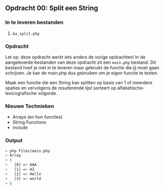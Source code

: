 ## Opdracht 00: Split een String

### In te leveren bestanden
1) `ba_split.php`

### Opdracht
Let op: deze opdracht werkt iets anders de vorige opdrachten! In de aangeleverde bestanden van
deze opdracht zit een `main.php` bestand. Dit bestand hoef je niet in te leveren maar gebruikt de functie
die jij moet gaan schrijven. Je kan de main.php dus gebruiken om je eigen functie te testen.

Maak een functie die een String kan splitten op basis van 1 of meerdere spaties en vervolgens de resulterende lijst sorteert op alfabetische-lexicografische volgorde. 

### Nieuwe Technieken
- Arrays (en hun functies)
- String Functions
- include

### Output
```bash
> php Files/main.php
> Array 
> (
>   [0] => AAA
>   [1] => AZ
>   [2] => Hello
>   [3] => world
> )
```